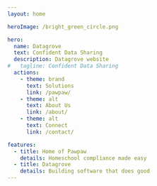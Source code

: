 ```yaml
---
layout: home

heroImage: /bright_green_circle.png

hero:
  name: Datagrove
  text: Confident Data Sharing
  description: Datagrove website
#   tagline: Confident Data Sharing
  actions:
    - theme: brand
      text: Solutions
      link: /pawpaw/
    - theme: alt
      text: About Us
      link: /about/
    - theme: alt
      text: Connect
      link: /contact/

features:
  - title: Home of Pawpaw
    details: Homeschool compliance made easy  
  - title: Datagrove
    details: Building software that does good
---
```


<script setup>
    import Footer from "/components/Footer.vue"
</script>

<Footer />
